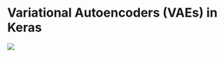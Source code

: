 # Variational Autoencoders (VAEs) in Keras

<img src="https://cdn-images-1.medium.com/max/2600/1*22cSCfmktNIwH5m__u2ffA.png">
